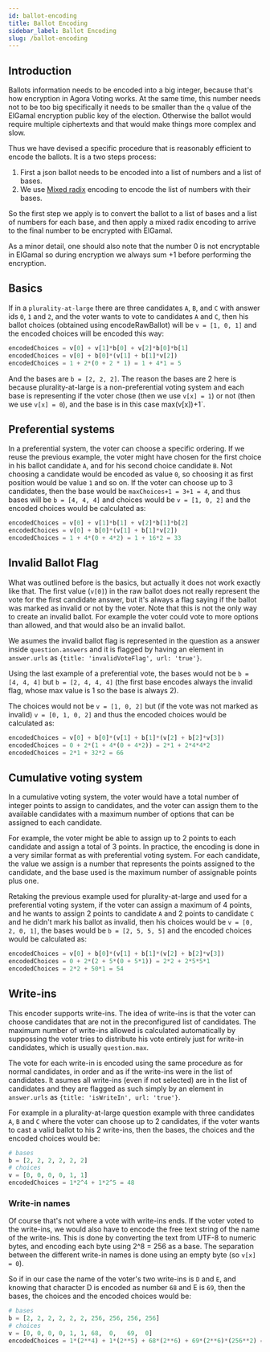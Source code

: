 ```yaml
---
id: ballot-encoding
title: Ballot Encoding
sidebar_label: Ballot Encoding
slug: /ballot-encoding
---
```


## Introduction

Ballots information needs to be encoded into a big integer, because that's how
encryption in Agora Voting works. At the same time, this number needs not to be
too big specifically it needs to be smaller than the `q` value of the ElGamal
encryption public key of the election. Otherwise the ballot would require 
multiple ciphertexts and that would make things more complex and slow.

Thus we have devised a specific procedure that is reasonably efficient to encode
the ballots. It is a two steps process:
1. First a json ballot needs to be encoded into a list of numbers and a list of
 bases.
2. We use [Mixed radix] encoding to encode the list of numbers with their bases. 

So the first step we apply is to convert the ballot to a list of bases and a 
list of numbers for each base, and then apply a mixed radix encoding to arrive 
to the final number to be encrypted with ElGamal. 

As a minor detail, one should also note that the number 0 is not encryptable in
ElGamal so during encryption we always sum +1 before performing the encryption.

## Basics

If in a `plurality-at-large` there are three candidates `A`, `B`,
and `C` with answer ids `0`, `1` and `2`, and the voter wants to
vote to candidates `A` and `C`, then his ballot choices (obtained
using encodeRawBallot) will be  `v = [1, 0, 1]` and the encoded
choices will be encoded this way:

```python
encodedChoices = v[0] + v[1]*b[0] + v[2]*b[0]*b[1]
encodedChoices = v[0] + b[0]*(v[1] + b[1]*v[2])
encodedChoices = 1 + 2*(0 + 2 * 1) = 1 + 4*1 = 5
```

And the bases are `b = [2, 2, 2]`. The reason the bases are 2 here
is because plurality-at-large is a non-preferential voting system
and each base is representing if the voter chose (then we use
`v[x] = 1`) or not (then we use `v[x] = 0`), and the base is in
this case max(v[x])+1`.

## Preferential systems

In a preferential system, the voter can choose a specific ordering.
If we reuse the previous example, the voter might have chosen for
the first choice in his ballot candidate `A`, and for his second
choice candidate `B`. Not choosing a candidate would be encoded as
value `0`, so choosing it as first position would be value `1` and
so on. If the voter can choose up to 3 candidates, then the base
would be `maxChoices+1 = 3+1 = 4`, and thus bases will be
`b = [4, 4, 4]` and choices would be `v = [1, 0, 2]` and the
encoded choices would be calculated as:

```python
encodedChoices = v[0] + v[1]*b[1] + v[2]*b[1]*b[2]
encodedChoices = v[0] + b[0]*(v[1] + b[1]*v[2])
encodedChoices = 1 + 4*(0 + 4*2) = 1 + 16*2 = 33
```

## Invalid Ballot Flag

What was outlined before is the basics, but actually it does not
work exactly like that. The first value (`v[0]`) in the raw ballot
does not really represent the vote for the first candidate answer,
but it's always a flag saying if the ballot was marked as invalid
or not by the voter. Note that this is not the only way to create
an invalid ballot. For example the voter could vote to more options
than allowed, and that would also be an invalid ballot.

We asumes the invalid ballot flag is represented in the question
as a answer inside `question.answers` and it is flagged  by having
an element in `answer.urls` as
`{title: 'invalidVoteFlag', url: 'true'}`.

Using the last example of a preferential vote, the bases would not
be `b = [4, 4, 4]` but `b = [2, 4, 4, 4]` (the first base encodes
always the invalid flag, whose max value is 1 so the base is always
2).

The choices would not be `v = [1, 0, 2]` but (if the vote was
not marked as invalid) `v = [0, 1, 0, 2]` and thus the encoded
choices would be calculated as:

```python
encodedChoices = v[0] + b[0]*(v[1] + b[1]*(v[2] + b[2]*v[3])
encodedChoices = 0 + 2*(1 + 4*(0 + 4*2)) = 2*1 + 2*4*4*2
encodedChoices = 2*1 + 32*2 = 66
```

## Cumulative voting system

In a cumulative voting system, the voter would have a total number
of integer points to assign to candidates, and the voter can assign
them to the available candidates with a maximum number of options
that can be assigned to each candidate.

For example, the voter might be able to assign up to 2 points to
each candidate and assign a total of 3 points. In practice, the
encoding is done in a very similar format as with preferential
voting system. For each candidate, the value we assign is a number
that represents the points assigned to the candidate, and the base
used is the maximum number of assignable points plus one.

Retaking the previous example used for plurality-at-large and used
for a preferential voting system, if the voter can assign a
maximum of 4 points, and he wants to assign 2 points to candidate
`A` and 2 points to candidate `C` and he didn't mark his ballot
as invalid, then his choices would be `v = [0, 2, 0, 1]`, the bases
would be `b = [2, 5, 5, 5]` and the encoded choices would be
calculated as:

```python
encodedChoices = v[0] + b[0]*(v[1] + b[1]*(v[2] + b[2]*v[3])
encodedChoices = 0 + 2*(2 + 5*(0 + 5*1)) = 2*2 + 2*5*5*1
encodedChoices = 2*2 + 50*1 = 54
```

## Write-ins

This encoder supports write-ins. The idea of write-ins is that the
voter can choose candidates that are not in the preconfigured list
of candidates. The maximum number of write-ins allowed is
calculated automatically by suppossing the voter tries to
distribute his vote entirely just for write-in candidates, which
is usually `question.max`.

The vote for each write-in is encoded using the same procedure as
for normal candidates, in order and as if the write-ins were in
the list of candidates. It asumes all write-ins (even if not
selected) are in the list of candidates and they are flagged as
such simply by an element in `answer.urls` as
`{title: 'isWriteIn', url: 'true'}`.

For example in a plurality-at-large question example with three
candidates `A`, `B` and `C` where the voter can choose up to 2
candidates, if the voter wants to cast a valid ballot to his 2
write-ins, then the bases, the choices and the encoded choices
would be:

```python
# bases
b = [2, 2, 2, 2, 2, 2]
# choices
v = [0, 0, 0, 0, 1, 1]
encodedChoices = 1*2^4 + 1*2^5 = 48
```

### Write-in names

Of course that's not where a vote with write-ins ends. If the voter
voted to the write-ins, we would also have to encode the free text
string of the name of the write-ins. This is done by converting the
text from UTF-8 to numeric bytes, and encoding each byte using
2^8 = 256 as a base. The separation between the different write-in
names is done using an empty byte (so `v[x] = 0`).

So if in our case the name of the voter's two write-ins is `D` and
`E`, and knowing that character D is encoded as number `68` and E
is `69`, then the bases, the choices and the encoded choices
would be:

```python
# bases
b = [2, 2, 2, 2, 2, 2, 256, 256, 256, 256]
# choices
v = [0, 0, 0, 0, 1, 1, 68,  0,   69,  0]
encodedChoices = 1*(2**4) + 1*(2**5) + 68*(2**6) + 69*(2**6)*(256**2) = 289411376
```

[Mixed radix]: https://en.wikipedia.org/wiki/Mixed_radix